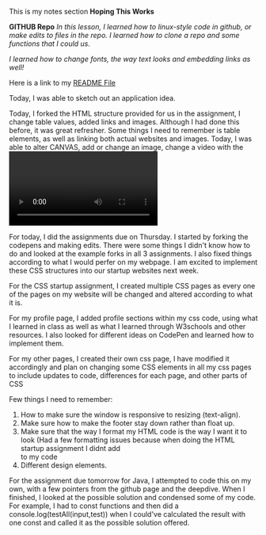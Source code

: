 
 This is my notes section
**Hoping This Works**

**GITHUB Repo**
*In this lesson, I learned how to linux-style code in github, or make edits to files in the repo. I learned how to clone a repo and some functions that I could us.*

*I learned how to change fonts, the way text looks and embedding links as well!*

Here is a link to my [README File](https://github.com/zeinmusarsaa/zeinsStartup/blob/main/README.md)

 Today, I was able to sketch out an application idea.

Today, I forked the HTML structure provided for us in the assignment, I change table values, added links and images. Although I had done this before, it was  great refresher. Some things I need to remember is table elements, as well as linking both actual websites and images.
 Today, I was able to alter CANVAS, add or change an image, change a video with the <video> titles rather than the iframe provided on youtube. I need to remember how videos are only added in specific formats, like mp5 and webm and ogg.
Today, I learned how to code a website from scratch. Although I have done this previously, we never went into detail about formatting or actually inputting into the actual website. I also used code from previous homework we had to add files. I added a few more pages, added a sign in and sign up page as well. I also Iframed the google maps but hopefully in the future I would like it to be tailored to a user's specific address. My index file is my login page, in the future I want this page to be more of a welcome page and the login to the side. Once we start doing CSS this would work. I added some styling CSS code to the HTML, I went through some tutorials and from w3schools on how to better format a page.

For today, I did the assignments due on Thursday. I started by forking the codepens and making edits. There were some things I didn't know how to do and looked at the example forks in all 3 assignments. I also fixed things according to what I would perfer on my webpage. I am excited to implement these CSS structures into our startup websites next week.

For the CSS startup assignment, I created multiple CSS pages as every one of the pages on my website will be changed and altered according to what it is.

For my profile page, I added profile sections within my css code, using what I learned in class as well as what I learned through W3schools and other resources. I also looked for different ideas on CodePen and learned how to implement them.

 For my other pages, I created their own css page, I have modified it accordingly and plan on changing some CSS elements in all my css pages to include updates to code, differences for each page, and other parts of CSS
 
 Few things I need to remember:
 1. How to make sure the window is responsive to resizing (text-align).
 2. Make sure how to make the footer stay down rather than float up.
 3. Make sure that the way I format my HTML code is the way I want it to look (Had a few formatting issues because when doing the HTML startup assignment I didnt add <main> </main> to my code
 4. Different design elements.
 

 For the assignment due tomorrow for Java, I attempted to code this on my own, with a few pointers from the github page and the deepdive. When I finished, I looked at the possible solution and condensed some of my code. For example, I had to const functions and then did a console.log(testAll(input,test)) when I could've calculated the result with one const and called it as the possible solution offered. 
